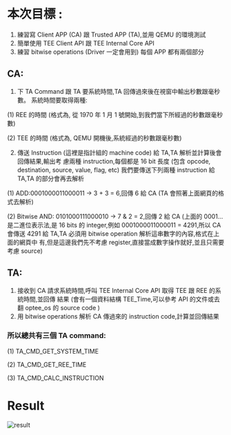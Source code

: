 # 本次目標 :
1. 練習寫 Client APP (CA) 跟 Trusted APP (TA),並用 QEMU 的環境測試
2. 簡單使用 TEE Client API 跟 TEE Internal Core API
3. 練習 bitwise operations (Driver 一定會用到)
每個 APP 都有兩個部分
## CA:
1. 下 TA Command 跟 TA 要系統時間,TA 回傳過來後在視窗中輸出秒數跟毫秒數。
系統時間要取得兩種:

  (1) REE 的時間 (格式為, 從 1970 年 1 月 1 號開始,到我們當下所經過的秒數跟毫秒數)

  (2) TEE 的時間 (格式為, QEMU 開機後,系統經過的秒數跟毫秒數)

2. 傳送 Instruction (這裡是指計組的 machine code) 給 TA,TA 解析並計算後會回傳結果,輸出考
慮兩種 instruction,每個都是 16 bit 長度 (包含 opcode, destination, source, value, flag, etc)
我們要傳送下列兩種 instruction 給 TA,TA 的部分會再去解析

  (1) ADD:0001000011000011 → 3 + 3 = 6,回傳 6 給 CA (TA 會照著上面網頁的格式去解析)

  (2) Bitwise AND: 0101000111000010 → 7 & 2 = 2,回傳 2 給 CA
  (上面的 0001... 是二進位表示法,是 16 bits 的 integer,例如 0001000011000011 = 4291,所以
  CA 會傳送 4291 給 TA,TA 必須用 bitwise operation 解析這串數字的內容,格式在上面的網頁中
  有,但是這邊我們先不考慮 register,直接當成數字操作就好,並且只需要考慮 source)

## TA:
1. 接收到 CA 請求系統時間,呼叫 TEE Internal Core API 取得 TEE 跟 REE 的系統時間,並回傳
結果 (會有一個資料結構 TEE_Time,可以參考 API 的文件或去翻 optee_os 的 source code )
2. 用 bitwise operations 解析 CA 傳過來的 instruction code,計算並回傳結果

### 所以總共有三個 TA command:
(1) TA_CMD_GET_SYSTEM_TIME

(2) TA_CMD_GET_REE_TIME

(3) TA_CMD_CALC_INSTRUCTION

# Result
![result](https://user-images.githubusercontent.com/81294928/123715992-16988180-d8ac-11eb-912f-e48291924c5b.png)

